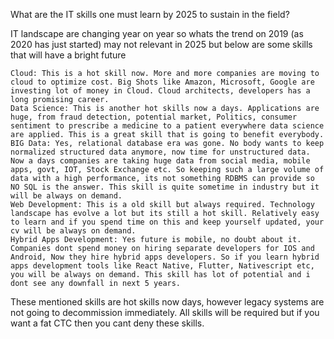 What are the IT skills one must learn by 2025 to sustain in the field?

IT landscape are changing year on year so whats the trend on 2019 (as 2020 has just started) may not relevant in 2025 but below are some skills that will have a bright future

    Cloud: This is a hot skill now. More and more companies are moving to cloud to optimize cost. Big Shots like Amazon, Microsoft, Google are investing lot of money in Cloud. Cloud architects, developers has a long promising career.
    Data Science: This is another hot skills now a days. Applications are huge, from fraud detection, potential market, Politics, consumer sentiment to prescribe a medicine to a patient everywhere data science are applied. This is a great skill that is going to benefit everybody.
    BIG Data: Yes, relational database era was gone. No body wants to keep normalized structured data anymore, now time for unstructured data. Now a days companies are taking huge data from social media, mobile apps, govt, IOT, Stock Exchange etc. So keeping such a large volume of data with a high performance, its not something RDBMS can provide so NO SQL is the answer. This skill is quite sometime in industry but it will be always on demand.
    Web Development: This is a old skill but always required. Technology landscape has evolve a lot but its still a hot skill. Relatively easy to learn and if you spend time on this and keep yourself updated, your cv will be always on demand.
    Hybrid Apps Development: Yes future is mobile, no doubt about it. Companies dont spend money on hiring separate developers for IOS and Android, Now they hire hybrid apps developers. So if you learn hybrid apps development tools like React Native, Flutter, Nativescript etc, you will be always on demand. This skill has lot of potential and i dont see any downfall in next 5 years.

These mentioned skills are hot skills now days, however legacy systems are not going to decommission immediately. All skills will be required but if you want a fat CTC then you cant deny these skills.

